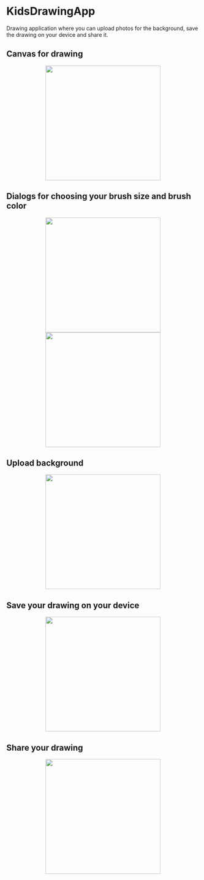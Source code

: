# KidsDrawingApp
Drawing application where you can upload photos for the background, save the drawing on your device and share it. 

## Canvas for drawing
<p float="left" align="middle" padding="5">
<img src="https://user-images.githubusercontent.com/49269198/147965989-bc9ca751-b280-4502-afef-2dc6f32a329e.jpg" width="300" />
</p>

## Dialogs for choosing your brush size and brush color
<p float="left" align="middle" padding="5">
  <img src= "https://user-images.githubusercontent.com/49269198/147966082-aa18ea8b-3ca2-46f2-a2ae-db106f0d138d.jpg" width="300" />
  <img src= "https://user-images.githubusercontent.com/49269198/147966115-d28f3dd4-5945-4781-9904-367d8050104b.jpg" width="300" />
</p>

## Upload background 
<p float="left" align="middle" padding="5">
<img src="https://user-images.githubusercontent.com/49269198/147967731-40d54bbe-0b3c-4a01-bccc-72501da78bde.gif" width="300" />
</p>

## Save your drawing on your device
<p float="left" align="middle" padding="5">
<img src= "https://user-images.githubusercontent.com/49269198/147966156-d9a8740f-71af-422b-88c4-84661f76da7c.gif" width="300" />
</p>  

## Share your drawing 
<p float="left" align="middle" padding="5">
<img src= "https://user-images.githubusercontent.com/49269198/147966212-1a21d95f-4161-4afb-9893-476678841078.gif" width="300" />
</p>  
